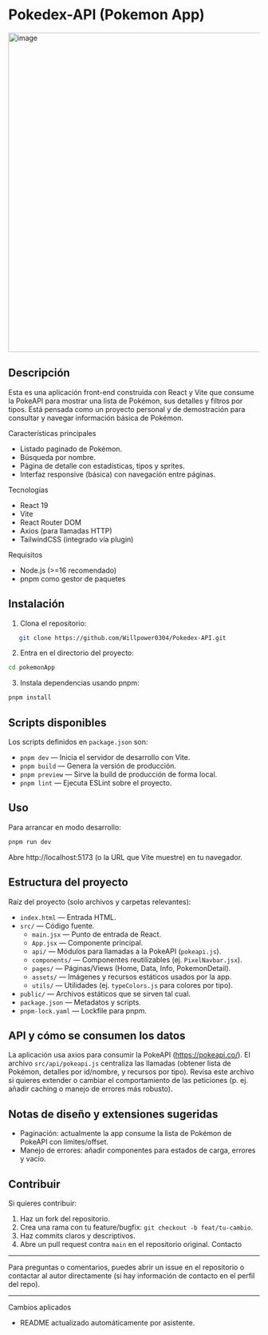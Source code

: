 # Pokedex-API (Pokemon App)

<img width="1171" height="639" alt="image" src="https://github.com/user-attachments/assets/c124fd28-662b-4c02-b3af-7367b650413e" />

## Descripción

Esta es una aplicación front-end construida con React y Vite que consume la PokeAPI para mostrar una lista de Pokémon, sus detalles y filtros por tipos. Está pensada como un proyecto personal y de demostración para consultar y navegar información básica de Pokémon.

Características principales

- Listado paginado de Pokémon.
- Búsqueda por nombre.
- Página de detalle con estadísticas, tipos y sprites.
- Interfaz responsive (básica) con navegación entre páginas.

Tecnologías

- React 19
- Vite
- React Router DOM
- Axios (para llamadas HTTP)
- TailwindCSS (integrado vía plugin)

Requisitos

- Node.js (>=16 recomendado)
- pnpm como gestor de paquetes

## Instalación

1. Clona el repositorio:

```bash
   git clone https://github.com/Willpower0304/Pokedex-API.git
```
2. Entra en el directorio del proyecto:

```bash
cd pokemonApp
````
3. Instala dependencias usando pnpm:

```bash
pnpm install
```

## Scripts disponibles

Los scripts definidos en `package.json` son:

- `pnpm dev` — Inicia el servidor de desarrollo con Vite.
- `pnpm build` — Genera la versión de producción.
- `pnpm preview` — Sirve la build de producción de forma local.
- `pnpm lint` — Ejecuta ESLint sobre el proyecto.

## Uso

Para arrancar en modo desarrollo:

```powershell
pnpm run dev
```

Abre http://localhost:5173 (o la URL que Vite muestre) en tu navegador.

## Estructura del proyecto

Raíz del proyecto (solo archivos y carpetas relevantes):

- `index.html` — Entrada HTML.
- `src/` — Código fuente.
  - `main.jsx` — Punto de entrada de React.
  - `App.jsx` — Componente principal.
  - `api/` — Módulos para llamadas a la PokeAPI (`pokeapi.js`).
  - `components/` — Componentes reutilizables (ej. `PixelNavbar.jsx`).
  - `pages/` — Páginas/Views (Home, Data, Info, PokemonDetail).
  - `assets/` — Imágenes y recursos estáticos usados por la app.
  - `utils/` — Utilidades (ej. `typeColors.js` para colores por tipo).
- `public/` — Archivos estáticos que se sirven tal cual.
- `package.json` — Metadatos y scripts.
- `pnpm-lock.yaml` — Lockfile para pnpm.

## API y cómo se consumen los datos

La aplicación usa axios para consumir la PokeAPI (https://pokeapi.co/). El archivo `src/api/pokeapi.js` centraliza las llamadas (obtener lista de Pokémon, detalles por id/nombre, y recursos por tipo). Revisa este archivo si quieres extender o cambiar el comportamiento de las peticiones (p. ej. añadir caching o manejo de errores más robusto).

## Notas de diseño y extensiones sugeridas

- Paginación: actualmente la app consume la lista de Pokémon de PokeAPI con límites/offset.
- Manejo de errores: añadir componentes para estados de carga, errores y vacío.

## Contribuir

Si quieres contribuir:

1. Haz un fork del repositorio.
2. Crea una rama con tu feature/bugfix: `git checkout -b feat/tu-cambio`.
3. Haz commits claros y descriptivos.
4. Abre un pull request contra `main` en el repositorio original.
   Contacto

---

Para preguntas o comentarios, puedes abrir un issue en el repositorio o contactar al autor directamente (si hay información de contacto en el perfil del repo).

---

Cambios aplicados

- README actualizado automáticamente por asistente.
